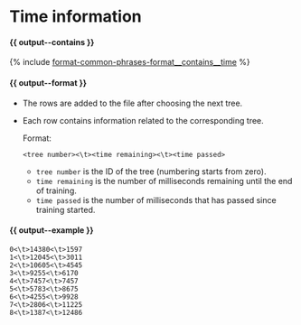 # Time information

#### {{ output--contains }}

{% include [format-common-phrases-format__contains__time](../_includes/work_src/reusage-formats/format__contains__time.md) %}


#### {{ output--format }}

- The rows are added to the file after choosing the next tree.
    
- Each row contains information related to the corresponding tree.
    
    Format:
    ```
    <tree number><\t><time remaining><\t><time passed>
    ```
    
    - `tree number` is the ID of the tree (numbering starts from zero).
    - `time remaining` is the number of milliseconds remaining until the end of training.
    - `time passed` is the number of milliseconds that has passed since training started.

#### {{ output--example }}

```
0<\t>14380<\t>1597
1<\t>12045<\t>3011
2<\t>10605<\t>4545
3<\t>9255<\t>6170
4<\t>7457<\t>7457
5<\t>5783<\t>8675
6<\t>4255<\t>9928
7<\t>2806<\t>11225
8<\t>1387<\t>12486
```

